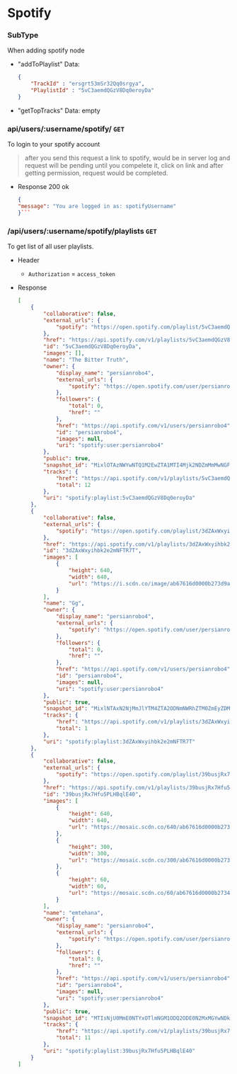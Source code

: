 # Spotify

### SubType
When adding spotify node
- "addToPlaylist"
   Data:
    ```json
    {
        "TrackId" : "ersgrt53mSr32Qq0srgya",  
        "PlaylistId" : "5vC3aemdQGzV8Dq0eroyDa"
    }
    ``` 
    
- "getTopTracks"
    Data: empty
   


### api/users/:username/spotify/ `GET`
To login to your spotify account
> after you send this request a link to spotify, would be in server log and
     request will be pending until you compelete it, click on link and after 
     getting permission, request would be completed.

- Response
    200 ok
    ```json
    {
    "message": "You are logged in as: spotifyUsername"
    }```


### /api/users/:username/spotify/playlists `GET`
To get list of all user playlists. 
- Header
    - `Authorization` = `access_token`

- Response
    ```json
    [
        {
            "collaborative": false,
            "external_urls": {
                "spotify": "https://open.spotify.com/playlist/5vC3aemdQGzV8Dq0eroyDa"
            },
            "href": "https://api.spotify.com/v1/playlists/5vC3aemdQGzV8Dq0eroyDa",
            "id": "5vC3aemdQGzV8Dq0eroyDa",
            "images": [],
            "name": "The Bitter Truth",
            "owner": {
                "display_name": "persianrobo4",
                "external_urls": {
                    "spotify": "https://open.spotify.com/user/persianrobo4"
                },
                "followers": {
                    "total": 0,
                    "href": ""
                },
                "href": "https://api.spotify.com/v1/users/persianrobo4",
                "id": "persianrobo4",
                "images": null,
                "uri": "spotify:user:persianrobo4"
            },
            "public": true,
            "snapshot_id": "MixlOTAzNWYwNTQ1M2EwZTA1MTI4Mjk2NDZmMmMwNGFhYjk0NzNlMTFm",
            "tracks": {
                "href": "https://api.spotify.com/v1/playlists/5vC3aemdQGzV8Dq0eroyDa/tracks",
                "total": 12
            },
            "uri": "spotify:playlist:5vC3aemdQGzV8Dq0eroyDa"
        },
        {
            "collaborative": false,
            "external_urls": {
                "spotify": "https://open.spotify.com/playlist/3dZAxWxyihbk2e2mNFTR7T"
            },
            "href": "https://api.spotify.com/v1/playlists/3dZAxWxyihbk2e2mNFTR7T",
            "id": "3dZAxWxyihbk2e2mNFTR7T",
            "images": [
                {
                    "height": 640,
                    "width": 640,
                    "url": "https://i.scdn.co/image/ab67616d0000b273d9ac65941679b76106866c87"
                }
            ],
            "name": "Gg",
            "owner": {
                "display_name": "persianrobo4",
                "external_urls": {
                    "spotify": "https://open.spotify.com/user/persianrobo4"
                },
                "followers": {
                    "total": 0,
                    "href": ""
                },
                "href": "https://api.spotify.com/v1/users/persianrobo4",
                "id": "persianrobo4",
                "images": null,
                "uri": "spotify:user:persianrobo4"
            },
            "public": true,
            "snapshot_id": "MixlNTAxN2NjMmJlYTM4ZTA2ODNmNWRhZTM0ZmEyZDMzNDcwOTlhMGRh",
            "tracks": {
                "href": "https://api.spotify.com/v1/playlists/3dZAxWxyihbk2e2mNFTR7T/tracks",
                "total": 1
            },
            "uri": "spotify:playlist:3dZAxWxyihbk2e2mNFTR7T"
        },
        {
            "collaborative": false,
            "external_urls": {
                "spotify": "https://open.spotify.com/playlist/39busjRx7Hfu5PLHBqlE40"
            },
            "href": "https://api.spotify.com/v1/playlists/39busjRx7Hfu5PLHBqlE40",
            "id": "39busjRx7Hfu5PLHBqlE40",
            "images": [
                {
                    "height": 640,
                    "width": 640,
                    "url": "https://mosaic.scdn.co/640/ab67616d0000b273459d675aa0b6f3b211357370ab67616d0000b273574860379dd3dd615ec3bb7bab67616d0000b2737b8aabae10ab5bbe7c7f11c5ab67616d0000b273c052bad6a067197de0fb95a1"
                },
                {
                    "height": 300,
                    "width": 300,
                    "url": "https://mosaic.scdn.co/300/ab67616d0000b273459d675aa0b6f3b211357370ab67616d0000b273574860379dd3dd615ec3bb7bab67616d0000b2737b8aabae10ab5bbe7c7f11c5ab67616d0000b273c052bad6a067197de0fb95a1"
                },
                {
                    "height": 60,
                    "width": 60,
                    "url": "https://mosaic.scdn.co/60/ab67616d0000b273459d675aa0b6f3b211357370ab67616d0000b273574860379dd3dd615ec3bb7bab67616d0000b2737b8aabae10ab5bbe7c7f11c5ab67616d0000b273c052bad6a067197de0fb95a1"
                }
            ],
            "name": "emtehana",
            "owner": {
                "display_name": "persianrobo4",
                "external_urls": {
                    "spotify": "https://open.spotify.com/user/persianrobo4"
                },
                "followers": {
                    "total": 0,
                    "href": ""
                },
                "href": "https://api.spotify.com/v1/users/persianrobo4",
                "id": "persianrobo4",
                "images": null,
                "uri": "spotify:user:persianrobo4"
            },
            "public": true,
            "snapshot_id": "MTIsNjU0MmE0NTYxOTlmNGM1ODQ2ODE0N2MxMGYwNDk2ZDFjYmRjMjBmYg==",
            "tracks": {
                "href": "https://api.spotify.com/v1/playlists/39busjRx7Hfu5PLHBqlE40/tracks",
                "total": 11
            },
            "uri": "spotify:playlist:39busjRx7Hfu5PLHBqlE40"
        }
    ]
```